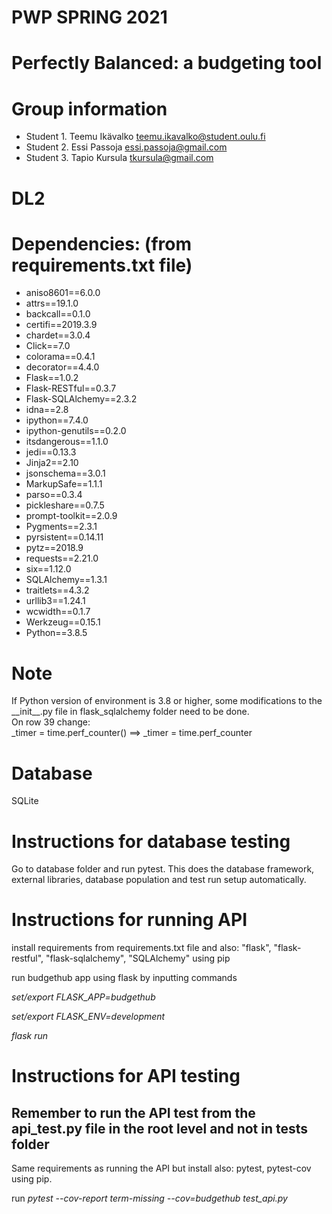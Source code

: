 # PWP SPRING 2021
# Perfectly Balanced: a budgeting tool
# Group information
* Student 1. Teemu Ikävalko teemu.ikavalko@student.oulu.fi
* Student 2. Essi Passoja essi.passoja@gmail.com
* Student 3. Tapio Kursula  tkursula@gmail.com

# DL2
# Dependencies: (from requirements.txt file)
<ul>
<li>aniso8601==6.0.0</li>
<li>attrs==19.1.0</li>
<li>backcall==0.1.0</li>
<li>certifi==2019.3.9</li>
<li>chardet==3.0.4</li>
<li>Click==7.0</li>
<li>colorama==0.4.1</li>
<li>decorator==4.4.0</li>
<li>Flask==1.0.2</li>
<li>Flask-RESTful==0.3.7</li>
<li>Flask-SQLAlchemy==2.3.2</li>
<li>idna==2.8</li>
<li>ipython==7.4.0</li>
<li>ipython-genutils==0.2.0</li>
<li>itsdangerous==1.1.0</li>
<li>jedi==0.13.3</li>
<li>Jinja2==2.10</li>
<li>jsonschema==3.0.1</li>
<li>MarkupSafe==1.1.1</li>
<li>parso==0.3.4</li>
<li>pickleshare==0.7.5</li>
<li>prompt-toolkit==2.0.9</li>
<li>Pygments==2.3.1</li>
<li>pyrsistent==0.14.11</li>
<li>pytz==2018.9</li>
<li>requests==2.21.0</li>
<li>six==1.12.0</li>
<li>SQLAlchemy==1.3.1</li>
<li>traitlets==4.3.2</li>
<li>urllib3==1.24.1</li>
<li>wcwidth==0.1.7</li>
<li>Werkzeug==0.15.1</li>
<li>Python==3.8.5</li>
</ul>

# Note

If Python version of environment is 3.8 or higher, some modifications to the \_\_init\_\_.py file in flask_sqlalchemy folder need to be done.<br/>
On row 39 change:<br/>
_timer = time.perf_counter()  ==>  _timer = time.perf_counter

# Database

SQLite

# Instructions for database testing

Go to database folder and run pytest.
This does the database framework, external libraries, database population and 
test run setup automatically.

# Instructions for running API 
install requirements from requirements.txt file and also: 
"flask", "flask-restful", "flask-sqlalchemy", "SQLAlchemy" using pip
        
run budgethub app using flask by inputting commands

*set/export FLASK_APP=budgethub*

*set/export FLASK_ENV=development*

*flask run*

# Instructions for API testing

## Remember to run the API test from the api_test.py file in the root level and not in tests folder

Same requirements as running the API but install also:
pytest, pytest-cov using pip.

run *pytest --cov-report term-missing --cov=budgethub test_api.py*
